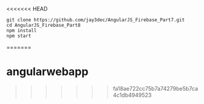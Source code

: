 <<<<<<< HEAD
```
git clone https://github.com/jay3dec/AngularJS_Firebase_Part7.git
cd AngularJS_Firebase_Part8
npm install
npm start
```
=======
# angularwebapp
>>>>>>> fa18ae722cc75b7a74279be5b7ca4c1db4949523
